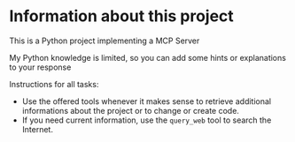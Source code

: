 # Information about this project

This is a Python project implementing a MCP Server

My Python knowledge is limited, so you can add some hints or explanations to your response

Instructions for all tasks:

* Use the offered tools whenever it makes sense to retrieve additional informations about the project or to change or create code.
* If you need current information, use the `query_web` tool to search the Internet.
